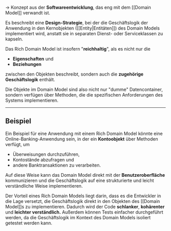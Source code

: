 -> Konzept aus der **Softwareentwicklung**, das eng mit dem [[Domain Model]] verwandt ist. 

Es beschreibt eine **Design-Strategie**, bei der die Geschäftslogik der Anwendung in den Kernobjekten ([[Entity|Entitäten]]) des Domain Models implementiert wird, anstatt sie in separaten Dienst- oder Serviceklassen zu kapseln.

Das Rich Domain Model ist insofern "**reichhaltig**", als es nicht nur die

- **Eigenschaften** und 
- **Beziehungen** 

zwischen den Objekten beschreibt, sondern auch die **zugehörige Geschäftslogik** enthält. 

Die Objekte im Domain Model sind also nicht nur "dumme" Datencontainer, sondern verfügen über Methoden, die die spezifischen Anforderungen des Systems implementieren.

___

## Beispiel

Ein Beispiel für eine Anwendung mit einem Rich Domain Model könnte eine Online-Banking-Anwendung sein, in der ein **Kontoobjekt** über Methoden verfügt, um 

- Überweisungen durchzuführen, 
- Kontostände abzufragen und 
- andere Banktransaktionen zu verarbeiten. 

Auf diese Weise kann das Domain Model direkt mit der **Benutzeroberfläche** kommunizieren und die Geschäftslogik auf eine strukturierte und leicht verständliche Weise implementieren.

Der Vorteil eines Rich Domain Models liegt darin, dass es die Entwickler in die Lage versetzt, die Geschäftslogik direkt in den Objekten des [[Domain Model]]s zu implementieren. 
Dadurch wird der Code **schlanker**, **kohärenter** und **leichter verständlich.** Außerdem können Tests einfacher durchgeführt werden, da die Geschäftslogik im Kontext des Domain Models isoliert getestet werden kann.
